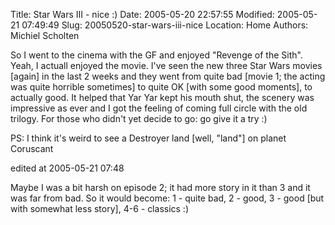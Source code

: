Title: Star Wars III - nice :)
Date: 2005-05-20 22:57:55
Modified: 2005-05-21 07:49:49
Slug: 20050520-star-wars-iii-nice
Location: Home
Authors: Michiel Scholten

<p>So I went to the cinema with the GF and enjoyed "Revenge of the Sith". Yeah, I actuall enjoyed the movie. I've seen the new three Star Wars movies [again] in the last 2 weeks and they went from quite bad [movie 1; the acting was quite horrible sometimes] to quite OK [with some good moments], to actually good. It helped that Yar Yar kept his mouth shut, the scenery was impressive as ever and I got the feeling of coming full circle with the old trilogy. For those who didn't yet decide to go: go give it a try :)</p>

<p>PS: I think it's weird to see a Destroyer land [well, "land"] on planet Coruscant</p>

<div class="edit">edited at 2005-05-21 07:48</div>
<p>Maybe I was a bit harsh on episode 2; it had more story in it than 3 and it was far from bad. So it would become: 1 - quite bad, 2 - good, 3 - good [but with somewhat less story], 4-6 - classics :)</p>